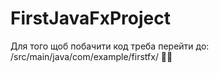 ﻿# FirstJavaFxProject
Для того щоб побачити код треба перейти до: /src/main/java/com/example/firstfx/
&#128153;&#128155;
